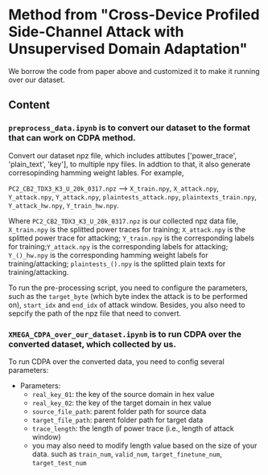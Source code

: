 # Method from "Cross-Device Profiled Side-Channel Attack with Unsupervised Domain Adaptation"

We borrow the code from paper above and customized it to make it running over our dataset.

## Content

### ```preprocess_data.ipynb``` is to convert our dataset to the format that can work on CDPA method.  

Convert our dataset npz file, which includes attibutes ['power_trace', 'plain_text', 'key'], to multiple npy files. In addtion to that, it also generate corresopinding hamming weight lables. For example,

```PC2_CB2_TDX3_K3_U_20k_0317.npz``` --> ```X_train.npy```, ```X_attack.npy```, ```Y_attack.npy```, ```Y_attack.npy```, ```plaintests_attack.npy```, ```plaintexts_train.npy```, ```Y_attack_hw.npy```, ```Y_train_hw.npy```.

Where ```PC2_CB2_TDX3_K3_U_20k_0317.npz``` is our collected npz data file, ```X_train.npy``` is the splitted power traces for training; ```X_attack.npy``` is the splitted power trace for attacking; ```Y_train.npy``` is the corresponding labels for training;```Y_attack.npy``` is the corresponding labels for attacking; ```Y_()_hw.npy``` is the corresponding hamming weight labels for training/attacking; ```plaintests_().npy``` is the splitted plain texts for training/attacking.

To run the pre-processing script, you need to configure the parameters, such as the ```target_byte``` (which byte index the attack is to be performed on), ```start_idx``` and ```end_idx``` of attack window. Besides, you also need to sepcify the path of the npz file that need to convert.


### ```XMEGA_CDPA_over_our_dataset.ipynb``` is to run CDPA over the converted dataset, which collected by us.

To run CDPA over the converted data, you need to config several parameters:
* Parameters:
  * ```real_key_01```: the key of the source domain in hex value
  * ```real_key_02```: the key of the target domain in hex value
  * ```source_file_path```: parent folder path for source data
  * ```target_file_path```: parent folder path for target data
  * ```trace_length```: the length of power trace (i.e., length of attack window)
  * you may also need to modify length value based on the size of your data. such as ```train_num```, ```valid_num```, ```target_finetune_num```, ```target_test_num```
